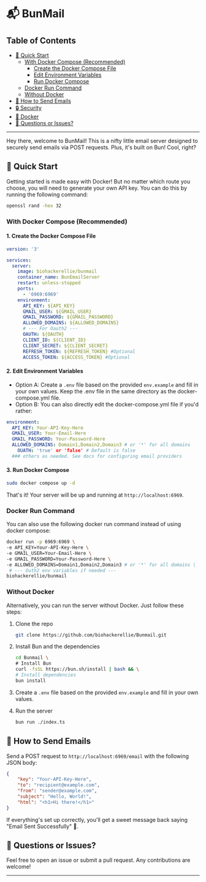 # 📬 BunMail

## Table of Contents

- [🚀 Quick Start](#-quick-start)
  - [With Docker Compose (Recommended)](#with-docker-compose-recommended)
    - [Create the Docker Compose File](#1-create-the-docker-compose-file)
    - [Edit Environment Variables](#2-edit-environment-variables)
    - [Run Docker Compose](#3-run-docker-compose)
  - [Docker Run Command](#docker-run-command)
  - [Without Docker](#without-docker)
- [💌 How to Send Emails](#-how-to-send-emails)
- [🔒 Security](#-security)
- [🐳 Docker](#-docker)
- [🤔 Questions or Issues?](#-questions-or-issues)

---

Hey there, welcome to BunMail! This is a nifty little email server designed to securely send emails via POST requests. Plus, it's built on Bun! Cool, right?

## 🚀 Quick Start

Getting started is made easy with Docker! But no matter which route you choose, you will need to generate your own API key. You can do this by running the following command:

```bash
openssl rand -hex 32
```

### With Docker Compose (Recommended)

#### 1. **Create the Docker Compose File**

```yaml
version: '3'

services:
  server:
    image: biohackerellie/bunmail
    container_name: BunEmailServer
    restart: unless-stopped
    ports:
      - '6969:6969'
    environment:
      API_KEY: ${API_KEY}
      GMAIL_USER: ${GMAIL_USER}
      GMAIL_PASSWORD: ${GMAIL_PASSWORD}
      ALLOWED_DOMAINS: ${ALLOWED_DOMAINS}
      # --- For Oauth2 ---
      OAUTH: ${OAUTH}
      CLIENT_ID: ${CLIENT_ID}
      CLIENT_SECRET: ${CLIENT_SECRET}
      REFRESH_TOKEN: ${REFRESH_TOKEN} #Optional
      ACCESS_TOKEN: ${ACCESS_TOKEN} #Optional
```

#### 2. Edit Environment Variables

- Option A: Create a `.env` file based on the provided `env.example` and fill in your own values. Keep the .env file in the same directory as the docker-compose.yml file.
- Option B: You can also directly edit the docker-compose.yml file if you'd rather:

```yaml
environment:
  API_KEY: Your-API-Key-Here
  GMAIL_USER: Your-Email-Here
  GMAIL_PASSWORD: Your-Password-Here
  ALLOWED_DOMAINS: Domain1,Domain2,Domain3 # or '*' for all domains
	OUATH: 'true' or 'false' # Default is false
  ### others as needed. See docs for configuring email providers
```

#### 3. Run Docker Compose

```bash
sudo docker compose up -d
```

That's it! Your server will be up and running at `http://localhost:6969`.

### Docker Run Command

You can also use the following docker run command instead of using docker compose:

```bash
docker run -p 6969:6969 \
-e API_KEY=Your-API-Key-Here \
-e GMAIL_USER=Your-Email-Here \
-e GMAIL_PASSWORD=Your-Password-Here \
-e ALLOWED_DOMAINS=Domain1,Domain2,Domain3 # or '*' for all domains \
 # --- Outh2 env variables if needed ---
biohackerellie/bunmail
```

### Without Docker

Alternatively, you can run the server without Docker. Just follow these steps:

1. Clone the repo
   ```bash
   git clone https://github.com/biohackerellie/Bunmail.git
   ```
2. Install Bun and the dependencies
   ```bash
   cd Bunmail \
   # Install Bun
   curl -fsSL https://bun.sh/install | bash && \
   # Install dependencies
   bun install
   ```
3. Create a `.env` file based on the provided `env.example` and fill in your own values.

4. Run the server
   ```bash
   bun run ./index.ts
   ```

## 💌 How to Send Emails

Send a POST request to `http://localhost:6969/email` with the following JSON body:

```json
{
	"key": "Your-API-Key-Here",
	"to": "recipient@example.com",
	"from": "sender@example.com",
	"subject": "Hello, World!",
	"html": "<h1>Hi there!</h1>"
}
```

If everything's set up correctly, you'll get a sweet message back saying "Email Sent Successfully" 🎉.

## 🤔 Questions or Issues?

Feel free to open an issue or submit a pull request. Any contributions are welcome!

---
